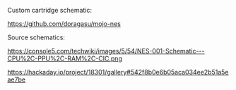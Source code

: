 
Custom cartridge schematic:

https://github.com/doragasu/mojo-nes


Source schematics:

https://console5.com/techwiki/images/5/54/NES-001-Schematic---CPU%2C-PPU%2C-RAM%2C-CIC.png

https://hackaday.io/project/18301/gallery#542f8b0e6b05aca034ee2b51a5eae7be
